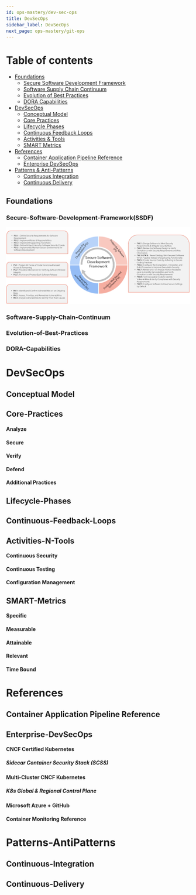 ```yaml
---
id: ops-mastery/dev-sec-ops
title: DevSecOps
sidebar_label: DevSecOps
next_page: ops-mastery/git-ops
---
```


Table of contents
=================

<!--ts-->
   * [Foundations](#Foundations)
      * [Secure Software Development Framework](#Secure-Software-Development-Framework(SSDF))
      * [Software Supply Chain Continuum](#Software-Supply-Chain-Continuum)
      * [Evolution of Best Practices](#Evolution-of-Best-Practices)
      * [DORA Capabilities](#DORA-Capabilities)
   * [DevSecOps](#DevSecOps)
      * [Conceptual Model](#Conceptual-Model)
      * [Core Practices](#Core-Practices)
      * [Lifecycle Phases](#Lifecycle-Phases)
      * [Continuous Feedback Loops](#Continuous-Feedback-Loops)
      * [Activities & Tools](#Activities-N-Tools)
      * [SMART Metrics](#SMART-Metrics)
   * [References](#References)
      * [Container Application Pipeline Reference](#Container-Application-Pipeline-Reference)
      * [Enterprise DevSecOps](#Enterprise-DevSecOps)
   * [Patterns & Anti-Patterns](#Patterns-AntiPatterns)
      * [Continuous Integration](#Continuous-Integration)
      * [Continuous Delivery](#Continuous-Delivery)
      
<!--te-->


## Foundations

### Secure-Software-Development-Framework(SSDF)
![SSDF](https://raw.githubusercontent.com/kranthiB/tech-pulse/main/images/ops-mastery/dev-sec-ops/0001-SSDF.png)

### Software-Supply-Chain-Continuum

### Evolution-of-Best-Practices

### DORA-Capabilities

DevSecOps
=========

Conceptual Model
----------------

Core-Practices
--------------

#### Analyze

#### Secure

#### Verify

#### Defend

#### Additional Practices

Lifecycle-Phases
----------------

Continuous-Feedback-Loops
-------------------------

Activities-N-Tools
------------------

#### Continuous Security

#### Continuous Testing

#### Configuration Management

SMART-Metrics
-------------

#### Specific

#### Measurable

#### Attainable

#### Relevant

#### Time Bound

References
==========

Container Application Pipeline Reference
----------------------------------------

Enterprise-DevSecOps
--------------------

#### CNCF Certified Kubernetes

##### Sidecar Container Security Stack (SCSS)

#### Multi-Cluster CNCF Kubernetes

##### K8s Global & Regional Control Plane

#### Microsoft Azure + GitHub

#### Container Monitoring Reference

Patterns-AntiPatterns
=====================

Continuous-Integration
----------------------

Continuous-Delivery
-------------------

